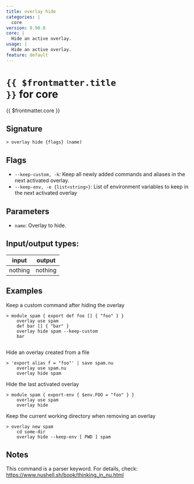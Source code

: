 ```yaml
---
title: overlay hide
categories: |
  core
version: 0.90.0
core: |
  Hide an active overlay.
usage: |
  Hide an active overlay.
feature: default
---
```


<!-- This file is automatically generated. Please edit the command in https://github.com/nushell/nushell instead. -->

# <code>{{ $frontmatter.title }}</code> for core

<div class='command-title'>{{ $frontmatter.core }}</div>

## Signature

`> overlay hide {flags} (name)`

## Flags

- `--keep-custom, -k`: Keep all newly added commands and aliases in the next activated overlay.
- `--keep-env, -e {list<string>}`: List of environment variables to keep in the next activated overlay

## Parameters

- `name`: Overlay to hide.

## Input/output types:

| input   | output  |
| ------- | ------- |
| nothing | nothing |

## Examples

Keep a custom command after hiding the overlay

```nu
> module spam { export def foo [] { "foo" } }
    overlay use spam
    def bar [] { "bar" }
    overlay hide spam --keep-custom
    bar


```

Hide an overlay created from a file

```nu
> 'export alias f = "foo"' | save spam.nu
    overlay use spam.nu
    overlay hide spam

```

Hide the last activated overlay

```nu
> module spam { export-env { $env.FOO = "foo" } }
    overlay use spam
    overlay hide

```

Keep the current working directory when removing an overlay

```nu
> overlay new spam
    cd some-dir
    overlay hide --keep-env [ PWD ] spam

```

## Notes

This command is a parser keyword. For details, check:
https://www.nushell.sh/book/thinking_in_nu.html
